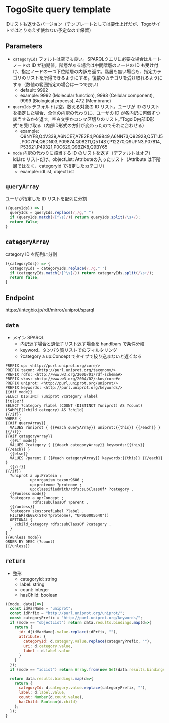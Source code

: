 # TogoSite query template 

IDリストも返せるバージョン（テンプレートとしては要仕上げだが、Togoサイトではとりあえず使わない予定なので保留）

## Parameters

* `categoryIds` フォルトは空でも良い。SPARQLクエリに必要な場合はルートノードの ID が初期値。階層がある場合は中間階層のノードの ID も受け付け、指定ノードの一つ下位階層の内訳を返す。階層も無い場合も、指定カテゴリのリストを所得できるようにする。復数のカテゴリを受け取れるようにする（数値の範囲指定の場合は一つで良い）
  * default: 9992
  * example: 9992 (Molecular function), 9998 (Cellular component), 9999 (Biological process), 472 (Membrane)
* `queryIds` デフォルトは空。数える対象の ID リスト。ユーザが ID のリストを指定した場合、全体の内訳の代わりに、ユーザの ID が各内訳に何個ずつ該当するかを返す。空白文字かコンマ区切りのリスト。”TogoID内部ID形式”を受け取る（内部ID形式の方針が変わったのでそれに合わせる）
  * example: Q9NYF8,Q4V339,A6NCE7,A7E2F4,P69849,A6NN73,Q92928,Q5T1J5,P0C7P4,Q6DN03,P09874,Q08211,Q5T4S7,P12270,Q9UPN3,P07814,P53621,P49321,P0C629,Q9BZK8,Q9BY65
* `mode` 内訳の代わりに該当する ID のリストを返す（デフォルトはオフ）idList: リストだけ、objectList: Attributeの入ったリスト（Attribute は下階層ではなく、categoryid で指定したカテゴリ）
  * example: idList, objectList

## `queryArray`

ユーザが指定した ID リストを配列に分割

```javascript
({queryIds}) => {
  queryIds = queryIds.replace(/,/g," ")
  if (queryIds.match(/[^\s]/)) return queryIds.split(/\s+/);
  return false;
}
```

## `categoryArray`

category ID を配列に分割

```javascript
({categoryIds}) => {
  categoryIds = categoryIds.replace(/,/g," ")
  if (categoryIds.match(/[^\s]/)) return categoryIds.split(/\s+/);
  return false;
}
```

## Endpoint

https://integbio.jp/rdf/mirror/uniprot/sparql

## `data`
- メイン SPARQL
  - 内訳返す場合と遺伝子リスト返す場合を handlbars で条件分岐
  - keyword、タンパク質リストでのフィルタリング
  - ?category a up:Concept でタイプで絞り込まないと遅くなる
```sparql
PREFIX up: <http://purl.uniprot.org/core/>
PREFIX taxon: <http://purl.uniprot.org/taxonomy/>
PREFIX rdfs: <http://www.w3.org/2000/01/rdf-schema#>
PREFIX skos: <http://www.w3.org/2004/02/skos/core#>
PREFIX uniprot: <http://purl.uniprot.org/uniprot/>
PREFIX keywords: <http://purl.uniprot.org/keywords/>
{{#if mode}}
SELECT DISTINCT ?uniprot ?category ?label
{{else}}
SELECT ?category ?label (COUNT (DISTINCT ?uniprot) AS ?count) (SAMPLE(?child_category) AS ?child)
{{/if}}
WHERE {
{{#if queryArray}}
  VALUES ?uniprot { {{#each queryArray}} uniprot:{{this}} {{/each}} }
{{/if}}
{{#if categoryArray}}
  {{#if mode}}
  VALUES ?category { {{#each categoryArray}} keywords:{{this}} {{/each}} }    
  {{else}}
  VALUES ?parent { {{#each categoryArray}} keywords:{{this}} {{/each}} }
  {{/if}}
{{/if}}
  ?uniprot a up:Protein ;
           up:organism taxon:9606 ;
           up:proteome ?proteome ;
           up:classifiedWith/rdfs:subClassOf* ?category .
  {{#unless mode}}
  ?category a up:Concept ;
            rdfs:subClassOf ?parent .
  {{/unless}}
  ?category skos:prefLabel ?label .
  FILTER(REGEX(STR(?proteome), "UP000005640"))
  OPTIONAL {
    ?child_category rdfs:subClassOf ?category .
  }
}
{{#unless mode}}
ORDER BY DESC (?count)
{{/unless}}
```

## `return`
- 整形
  - categoryId: string
  - label: string
  - count: integer
  - hasChild: boolean
```javascript
({mode, data})=>{
  const idVarName = "uniprot";
  const idPrfix = "http://purl.uniprot.org/uniprot/";
  const categoryPrefix = "http://purl.uniprot.org/keywords/";
  if (mode == "objectList") return data.results.bindings.map(d=>{
    return {
      id: d[idVarName].value.replace(idPrfix, ""), 
      attribute: {
        categoryId: d.category.value.replace(categoryPrefix, ""), 
        uri: d.category.value,
        label : d.label.value
      }
    }
  });
  if (mode == "idList") return Array.from(new Set(data.results.bindings.map(d=>d[idVarName].value.replace(idPrfix, "")))); // unique

  return data.results.bindings.map(d=>{ 
    return {
      categoryId: d.category.value.replace(categoryPrefix, ""), 
      label: d.label.value,
      count: Number(d.count.value),
      hasChild: Boolean(d.child)
    };
  });	
}
```